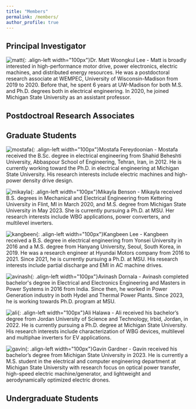 ```yaml
---
title: "Members"
permalink: /members/
author_profile: true
---
```

Principal Investigator
-----
![matt](/mattwklee.github.io/images/mwl.png){: .align-left width="100px"}Dr. Matt Woongkul Lee - Matt is broadly interested in high-performance motor drive, power electronics, electric machines, and distributed energy resources. He was a postdoctoral research associate at WEMPEC, University of Wisconsin-Madison from 2019 to 2020. Before that, he spent 6 years at UW-Madison for both M.S. and Ph.D. degrees both in electrical engineering. In 2020, he joined Michigan State University as an assistant professor. 

Postdoctroal Research Associates
-----

Graduate Students
-----
![mostafa](/mattwklee.github.io/images/mf.png){: .align-left width="100px"}Mostafa Fereydoonian - Mostafa received the B.Sc. degree in electrical engineering from Shahid Beheshti University, Abbaspour School of Engineering, Tehran, Iran, in 2012. He is currently working toward the Ph.D. in electrical engineering at Michigan State University. His research interests include electric machines and high-power density drive design.




![mikayla](/mattwklee.github.io/images/mb.png){: .align-left width="100px"}Mikayla Benson - Mikayla received B.S. degrees in Mechanical and Electrical Engineering from Kettering University in Flint, MI in March 2020, and M.S. degree from Michigan State University in May 2023. She is currently pursuing a Ph.D. at MSU. Her research interests include WBG applications, power converters, and multilevel inverters.




![kangbeen](/mattwklee.github.io/images/kbl.png){: .align-left width="100px"}Kangbeen Lee - Kangbeen received a B.S. degree in electrical engineering from Yonsei University in 2016 and a M.S. degree from Hanyang University, Seoul, South Korea, in 2019. He was a research engineer at Hyundai Motors company from 2016 to 2021. Since 2021, he is currently pursuing a Ph.D. at MSU. His research interests include partial discharge and EMI in AC machine drives.




![avinash](/mattwklee.github.io/images/ad.png){: .align-left width="100px"}Avinash Dornala - Avinash completed bachelor's degree in Electrical and Electronics Engineering and Masters in Power Systems in 2016 from India. Since then, he worked in Power Generation industry in both Hydel and Thermal Power Plants. Since 2023, he is working towards Ph.D. program at MSU.




![ali](/mattwklee.github.io/images/ah.png){: .align-left width="100px"}Ali Halawa - Ali received his bachelor’s degree from Jordan University of Science and Technology, Irbid, Jordan, in 2022. He is currently pursuing a Ph.D. degree at Michigan State University. His research interests include characterization of WBG devices, multilevel and multiphae inverters for EV applications.




![gavin](/mattwklee.github.io/images/gg.png){: .align-left width="100px"}Gavin Gardner - Gavin received his bachelor’s degree from Michigan State University in 2023. He is currently a M.S. student in the electrical and computer engineering department at Michigan State University with research focus on optical power transfer, high-speed electric machine/generator, and lightweight and aerodynamically optimized electric drones.

Undergraduate Students
-----
